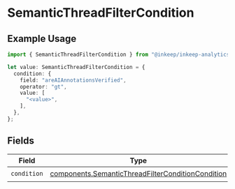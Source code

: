 # SemanticThreadFilterCondition

## Example Usage

```typescript
import { SemanticThreadFilterCondition } from "@inkeep/inkeep-analytics/models/components";

let value: SemanticThreadFilterCondition = {
  condition: {
    field: "areAIAnnotationsVerified",
    operator: "gt",
    value: [
      "<value>",
    ],
  },
};
```

## Fields

| Field                                                                                                                  | Type                                                                                                                   | Required                                                                                                               | Description                                                                                                            |
| ---------------------------------------------------------------------------------------------------------------------- | ---------------------------------------------------------------------------------------------------------------------- | ---------------------------------------------------------------------------------------------------------------------- | ---------------------------------------------------------------------------------------------------------------------- |
| `condition`                                                                                                            | [components.SemanticThreadFilterConditionCondition](../../models/components/semanticthreadfilterconditioncondition.md) | :heavy_check_mark:                                                                                                     | N/A                                                                                                                    |